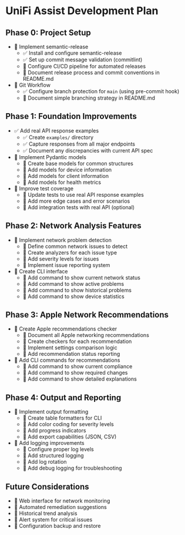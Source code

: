 # UniFi Assist Development Plan

## Phase 0: Project Setup

- 🚧 Implement semantic-release
  - ✅ Install and configure semantic-release
  - ✅ Set up commit message validation (commitlint)
  - 🚧 Configure CI/CD pipeline for automated releases
  - 🚧 Document release process and commit conventions in README.md
- 🚧 Git Workflow
  - ✅ Configure branch protection for `main` (using pre-commit hook)
  - 🚧 Document simple branching strategy in README.md

## Phase 1: Foundation Improvements

- ✅ Add real API response examples
  - ✅ Create `examples/` directory
  - ✅ Capture responses from all major endpoints
  - ✅ Document any discrepancies with current API spec
- 🚧 Implement Pydantic models
  - 🚧 Create base models for common structures
  - 🚧 Add models for device information
  - 🚧 Add models for client information
  - 🚧 Add models for health metrics
- 🚧 Improve test coverage
  - 🚧 Update tests to use real API response examples
  - 🚧 Add more edge cases and error scenarios
  - 🚧 Add integration tests with real API (optional)

## Phase 2: Network Analysis Features

- 🚧 Implement network problem detection
  - 🚧 Define common network issues to detect
  - 🚧 Create analyzers for each issue type
  - 🚧 Add severity levels for issues
  - 🚧 Implement issue reporting system
- 🚧 Create CLI interface
  - 🚧 Add command to show current network status
  - 🚧 Add command to show active problems
  - 🚧 Add command to show historical problems
  - 🚧 Add command to show device statistics

## Phase 3: Apple Network Recommendations

- 🚧 Create Apple recommendations checker
  - 🚧 Document all Apple networking recommendations
  - 🚧 Create checkers for each recommendation
  - 🚧 Implement settings comparison logic
  - 🚧 Add recommendation status reporting
- 🚧 Add CLI commands for recommendations
  - 🚧 Add command to show current compliance
  - 🚧 Add command to show required changes
  - 🚧 Add command to show detailed explanations

## Phase 4: Output and Reporting

- 🚧 Implement output formatting
  - 🚧 Create table formatters for CLI
  - 🚧 Add color coding for severity levels
  - 🚧 Add progress indicators
  - 🚧 Add export capabilities (JSON, CSV)
- 🚧 Add logging improvements
  - 🚧 Configure proper log levels
  - 🚧 Add structured logging
  - 🚧 Add log rotation
  - 🚧 Add debug logging for troubleshooting

## Future Considerations

- 🚧 Web interface for network monitoring
- 🚧 Automated remediation suggestions
- 🚧 Historical trend analysis
- 🚧 Alert system for critical issues
- 🚧 Configuration backup and restore
